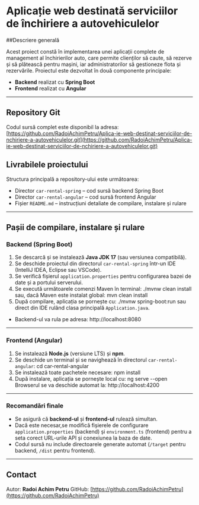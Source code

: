 # Aplicație web destinată serviciilor de închiriere a autovehiculelor
##Descriere generală

Acest proiect constă în implementarea unei aplicații complete de management al închirierilor auto, care permite clienților să caute, să rezerve și să plătească pentru mașini, iar administratorilor să gestioneze flota și rezervările. Proiectul este dezvoltat în două componente principale:

- **Backend** realizat cu **Spring Boot**
- **Frontend** realizat cu **Angular**

---

## Repository Git

Codul sursă complet este disponibil la adresa:  
[https://github.com/RadoiAchimPetru/Aplica-ie-web-destinat-serviciilor-de-nchiriere-a-autovehiculelor.git](https://github.com/RadoiAchimPetru/Aplica-ie-web-destinat-serviciilor-de-nchiriere-a-autovehiculelor.git)



## Livrabilele proiectului

Structura principală a repository-ului este următoarea:
- Director `car-rental-spring` – cod sursă backend Spring Boot
- Director `car-rental-angular` – cod sursă frontend Angular
- Fișier `README.md` – instrucțiuni detaliate de compilare, instalare și rulare

---

## Pașii de compilare, instalare și rulare

### Backend (Spring Boot)

1. Se descarcă și se instalează **Java JDK 17** (sau versiunea compatibilă).
2. Se deschide proiectul din directorul `car-rental-spring` într-un IDE (IntelliJ IDEA, Eclipse sau VSCode).
3. Se verifică fișierul `application.properties` pentru configurarea bazei de date și a portului serverului.
4. Se execută următoarele comenzi Maven în terminal:
   ./mvnw clean install
   sau, dacă Maven este instalat global:
   mvn clean install
5. După compilare, aplicația se pornește cu:
   ./mvnw spring-boot:run
   sau direct din IDE rulând clasa principală `Application.java`.

- Backend-ul va rula pe adresa:
  http://localhost:8080

---

### Frontend (Angular)

1. Se instalează **Node.js** (versiune LTS) și **npm**.
2. Se deschide un terminal și se navighează în directorul `car-rental-angular`:
   cd car-rental-angular
3. Se instalează toate pachetele necesare:
   npm install
4. După instalare, aplicația se pornește local cu:
   ng serve --open
   Browserul se va deschide automat la:
   http://localhost:4200

---

### Recomandări finale

- Se asigură că **backend-ul** și **frontend-ul** rulează simultan.
- Dacă este necesar,se modifică fișierele de configurare `application.properties` (backend) și `environment.ts` (frontend) pentru a seta corect URL-urile API și conexiunea la baza de date.
- Codul sursă nu include directoarele generate automat (`/target` pentru backend, `/dist` pentru frontend).

---

## Contact

Autor: **Radoi Achim Petru**
GitHub: [https://github.com/RadoiAchimPetru](https://github.com/RadoiAchimPetru)
